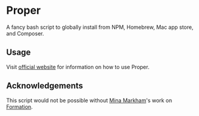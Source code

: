 # Proper

A fancy bash script to globally install from NPM, Homebrew, Mac app store, and Composer.

## Usage

Visit [official website](https://useproper.app/use) for information on how to use Proper.

## Acknowledgements

This script would not be possible without [Mina Markham](https://twitter.com/MinaMarkham)'s work on [Formation](https://github.com/minamarkham/formation).
